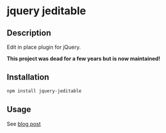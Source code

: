 # jquery jeditable

## Description

Edit in place plugin for jQuery.

**This project was dead for a few years but is now maintained!**

## Installation

~~~bash
npm install jquery-jeditable
~~~

## Usage

See [blog post](https://appelsiini.net/projects/jeditable/)
